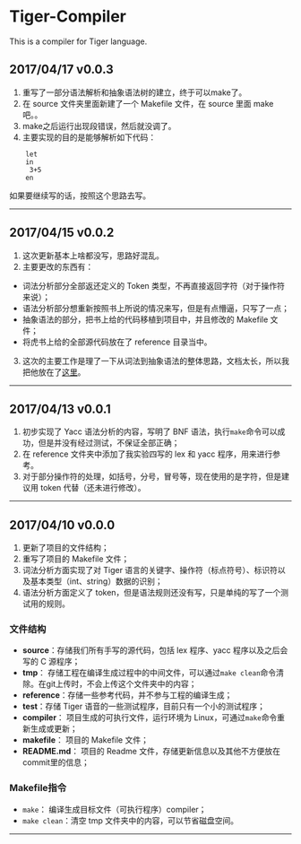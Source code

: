 # Tiger-Compiler
This is a compiler for Tiger language.
## 2017/04/17 v0.0.3
 1. 重写了一部分语法解析和抽象语法树的建立，终于可以make了。
 2. 在 source 文件夹里面新建了一个 Makefile 文件，在 source 里面 make 吧。。
 3. make之后运行出现段错误，然后就没调了。
 4. 主要实现的目的是能够解析如下代码：    
 ```tiger
     let  
     in
      3+5
     en
 ```
如果要继续写的话，按照这个思路去写。

-------
## 2017/04/15 v0.0.2
 1. 这次更新基本上啥都没写，思路好混乱。
 2. 主要更改的东西有：
   + 词法分析部分全部返还定义的 Token 类型，不再直接返回字符（对于操作符来说）；
   + 语法分析部分想重新按照书上所说的情况来写，但是有点懵逼，只写了一点；
   + 抽象语法的部分，把书上给的代码移植到项目中，并且修改的 Makefile 文件；
   + 将虎书上给的全部源代码放在了 reference 目录当中。
 3. 这次的主要工作是理了一下从词法到抽象语法的整体思路，文档太长，所以我把他放在了[这里](./reference/idea.md)。

-------
## 2017/04/13 v0.0.1

 1. 初步实现了 Yacc 语法分析的内容，写明了 BNF 语法，执行`make`命令可以成功，但是并没有经过测试，不保证全部正确；
 2. 在 reference 文件夹中添加了我实验四写的 lex 和 yacc 程序，用来进行参考。
 3. 对于部分操作符的处理，如括号，分号，冒号等，现在使用的是字符，但是建议用 token 代替（还未进行修改）。

-------
## 2017/04/10 v0.0.0

 1. 更新了项目的文件结构；
 2. 重写了项目的 Makefile 文件；
 3. 词法分析方面实现了对 Tiger 语言的关键字、操作符（标点符号）、标识符以及基本类型（int、string）数据的识别；
 4. 语法分析方面定义了 token，但是语法规则还没有写，只是单纯的写了一个测试用的规则。

### 文件结构
 + **source**：存储我们所有手写的源代码，包括 lex 程序、yacc 程序以及之后会写的 C 源程序；
 + **tmp**： 存储工程在编译生成过程中的中间文件，可以通过`make clean`命令清除。在git上传时，不会上传这个文件夹中的内容；
 + **reference**：存储一些参考代码，并不参与工程的编译生成；
 + **test**：存储 Tiger 语音的一些测试程序，目前只有一个小的测试程序；
 + **compiler**： 项目生成的可执行文件，运行环境为 Linux，可通过`make`命令重新生成或更新；
 + **makefile**： 项目的 Makefile 文件；
 + **README.md**： 项目的 Readme 文件，存储更新信息以及其他不方便放在commit里的信息；

### Makefile指令
 + `make`： 编译生成目标文件（可执行程序）compiler；
 + `make clean`：清空 tmp 文件夹中的内容，可以节省磁盘空间。

-----
